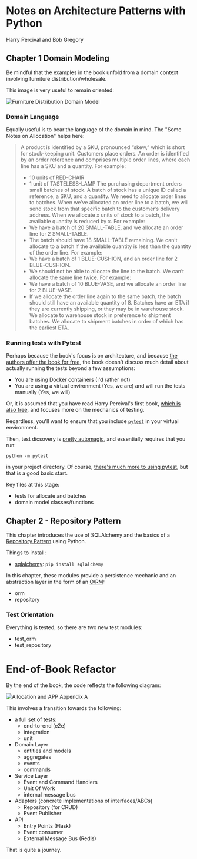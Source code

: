# Notes on Architecture Patterns with Python

Harry Percival and Bob Gregory

## Chapter 1 Domain Modeling

Be mindful that the examples in the book unfold from a domain context involving furniture distribution/wholesale.

This image is very useful to remain oriented:

![Furniture Distribution Domain Model](https://i.imgur.com/hHMeVS1.png)

### Domain Language

Equally useful is to bear the language of the domain in mind. The "Some Notes on Allocation" helps here:

> A product is identified by a SKU, pronounced “skew,” which is short for stock-keeping unit. Customers place orders. 
> An order is identified by an order reference and comprises multiple order lines, where each line has a SKU and a quantity. 
> For example: 
> * 10 units of RED-CHAIR 
> * 1 unit of TASTELESS-LAMP 
> The purchasing department orders small batches of stock. 
> A batch of stock has a unique ID called a reference, a SKU, and a quantity. 
> We need to allocate order lines to batches. When we’ve allocated an order line to a batch, we will send stock from that specific batch to the customer’s delivery address. When we allocate x units of stock to a batch, the available quantity is reduced by x. 
> For example: 
> * We have a batch of 20 SMALL-TABLE, and we allocate an order line for 2 SMALL-TABLE. 
> * The batch should have 18 SMALL-TABLE remaining. 
> We can’t allocate to a batch if the available quantity is less than the quantity of the order line. 
> For example: 
> * We have a batch of 1 BLUE-CUSHION, and an order line for 2 BLUE-CUSHION. 
> * We should not be able to allocate the line to the batch. 
> We can’t allocate the same line twice. For example: 
> * We have a batch of 10 BLUE-VASE, and we allocate an order line for 2 BLUE-VASE. 
> * If we allocate the order line again to the same batch, the batch should still have an available quantity of 8. 
> Batches have an ETA if they are currently shipping, or they may be in warehouse stock. We allocate to warehouse stock in preference to shipment batches. We allocate to shipment batches in order of which has the earliest ETA.

### Running tests with Pytest

Perhaps because the book's focus is on architecture, and because [the authors offer the book for free](https://www.cosmicpython.com/book/preface.html), the book doesn't discuss much detail about actually running the tests beyond a few assumptions:

* You are using Docker containers (I'd rather not)
* You are using a virtual environment (Yes, we are) and will run the tests manually (Yes, we will)

Or, it is assumed that you have read Harry Percival's first book, [which is also free](https://www.obeythetestinggoat.com/pages/book.html#toc), and focuses more on the mechanics of testing.

Regardless, you'll want to ensure that you include [`pytest`](https://pypi.org/project/pytest/) in your virtual environment.

Then, test dicsovery is [pretty automagic](https://docs.pytest.org/en/stable/contents.html), and essentially requires that you run:

`python -m pytest` 

in your project directory.  Of course, [there's much more to using pytest](https://docs.pytest.org/en/stable/contents.html), but that is a good basic start.

Key files at this stage:

* tests for allocate and batches
* domain model classes/functions

## Chapter 2 - Repository Pattern

This chapter introduces the use of SQLAlchemy and the basics of a [Repository Pattern](https://codewithshadman.com/repository-pattern-csharp/) using Python.

Things to install:
* [sqlalchemy](https://docs.sqlalchemy.org/en/13/): `pip install sqlalchemy`

In this chapter, these modules provide a persistence mechanic and an abstraction layer in the form of an [O/RM](https://en.wikipedia.org/wiki/Object%E2%80%93relational_mapping):
* orm
* repository

### Test Orientation

Everything is tested, so there are two new test modules:
* test_orm
* test_repository

# End-of-Book Refactor

By the end of the book, the code reflects the following diagram:

![Allocation and APP Appendix A](https://i.imgur.com/wHKRxGf.jpg)

This involves a transition towards the following:

* a full set of tests:
    * end-to-end (e2e)
    * integration 
    * unit
* Domain Layer
    * entities and models
    * aggregates
    * events
    * commands
* Service Layer
    * Event and Command Handlers
    * Unit Of Work
    * internal message bus
* Adapters (concrete implementations of interfaces/ABCs)
    * Repository (for CRUD)
    * Event Publisher
* API
    * Entry Points (Flask)
    * Event consumer
    * External Message Bus (Redis)

That is quite a journey.